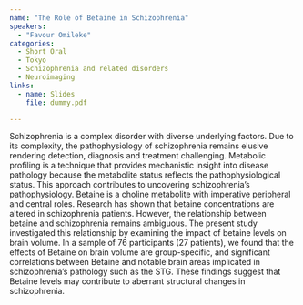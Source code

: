```yaml
---
name: "The Role of Betaine in Schizophrenia"
speakers:
  - "Favour Omileke"
categories:
  - Short Oral
  - Tokyo
  - Schizophrenia and related disorders
  - Neuroimaging
links:
  - name: Slides
    file: dummy.pdf

---
```


Schizophrenia is a complex disorder with diverse underlying factors. Due to its complexity, the pathophysiology of schizophrenia remains elusive rendering detection, diagnosis and treatment challenging. Metabolic profiling is a technique that provides mechanistic insight into disease pathology because the metabolite status reflects the pathophysiological status. This approach contributes to uncovering schizophrenia’s pathophysiology. Betaine is a choline metabolite with imperative peripheral and central roles. Research has shown that betaine concentrations are altered in schizophrenia patients. However, the relationship between betaine and schizophrenia remains ambiguous. The present study investigated this relationship by examining the impact of betaine levels on brain volume. In a sample of 76 participants (27 patients), we found that the effects of Betaine on brain volume are group-specific, and significant correlations between Betaine and notable brain areas implicated in schizophrenia’s pathology such as the STG. These findings suggest that Betaine levels may contribute to aberrant structural changes in schizophrenia.
